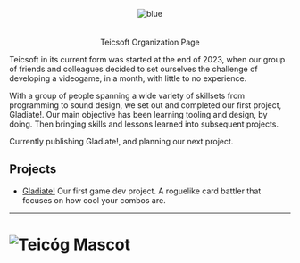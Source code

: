 <p align="center">
  <img src="https://github.com/Teicsoft/.github/assets/4244864/343faeb1-5c9f-406f-a97a-07891c46f762?raw=true" alt="blue"/></br>
  </br></br>
  Teicsoft Organization Page
</p>


Teicsoft in its current form was started at the end of 2023, when our group of friends and colleagues decided to set ourselves the challenge of developing a videogame, in a month, with little to no experience.

With a group of people spanning a wide variety of skillsets from programming to sound design, we set out and completed our first project, Gladiate!. 
Our main objective has been learning tooling and design, by doing. Then bringing skills and lessons learned into subsequent projects.

Currently publishing Gladiate!, and planning our next project.

## Projects
* [Gladiate!](https://github.com/Teicsoft/GLADIATE) Our first game dev project. A roguelike card battler that focuses on how cool your combos are.

***

# ![Teicóg Mascot](https://raw.githubusercontent.com/Teicsoft/GLADIATE/main/assets/images/teicog/batch2/teicog6.png)


